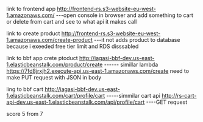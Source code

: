 
link to frontend app  http://frontend-rs.s3-website-eu-west-1.amazonaws.com/     ---open console in browser and  add something to cart or delete from cart and see to what api it makes call

link to create product  http://frontend-rs.s3-website-eu-west-1.amazonaws.com/create-product
    ---it not adds product to database because i exeeded free tier limit and RDS disssabled
    
    
    

link to bbf app crete ptoduct  http://iagasi-bbf-dev.us-east-1.elasticbeanstalk.com/product/create  ------   simillar lambda https://7fd8jrxjh2.execute-api.us-east-1.amazonaws.com/create       need to make PUT request with JSON in body




ling to bbf cart http://iagasi-bbf-dev.us-east-1.elasticbeanstalk.com/cart/profile/cart  -----simmilar cart api   http://rs-cart-api-dev.us-east-1.elasticbeanstalk.com/api/profile/cart   ----GET request


score 5 from 7
